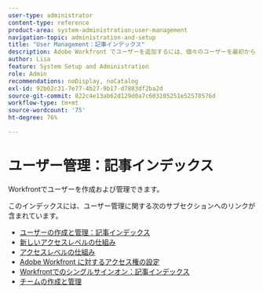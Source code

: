 ```yaml
---
user-type: administrator
content-type: reference
product-area: system-administration;user-management
navigation-topic: administration-and-setup
title: "User Management：記事インデックス"
description: Adobe Workfront でユーザーを追加するには、個々のユーザーを最初から作成するか、既存のユーザーをコピーします。
author: Lisa
feature: System Setup and Administration
role: Admin
recommendations: noDisplay, noCatalog
exl-id: 92b02c31-7e77-4b27-9b17-d7803df2ba2d
source-git-commit: 822c4e13ab62d129d0a7c603105251e52578576d
workflow-type: tm+mt
source-wordcount: '75'
ht-degree: 76%

---
```


# ユーザー管理：記事インデックス

<!-- Audited: 12/2023 -->

Workfrontでユーザーを作成および管理できます。

このインデックスには、ユーザー管理に関する次のサブセクションへのリンクが含まれています。

* [ユーザーの作成と管理：記事インデックス](../../administration-and-setup/add-users/create-and-manage-users/create-and-manage-users.md)
* [新しいアクセスレベルの仕組み](/help/quicksilver/administration-and-setup/add-users/how-access-levels-work/access-levels-toc.md)
* [アクセスレベルの仕組み](../../administration-and-setup/add-users/access-levels-and-object-permissions/access-levels.md)
* [Adobe Workfront に対するアクセス権の設定](../../administration-and-setup/add-users/configure-and-grant-access/configure-access.md)
* [Workfrontでのシングルサインオン：記事インデックス](../../administration-and-setup/add-users/single-sign-on/single-sign-on.md)
* [チームの作成と管理](../../administration-and-setup/add-users/create-and-manage-teams/create-and-manage-teams.md)
